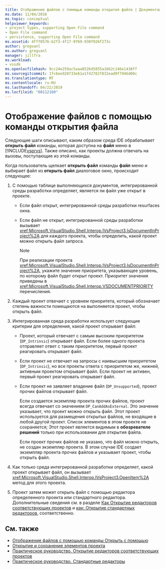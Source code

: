 ```yaml
---
title: Отображение файлов с помощью команды открытия файла | Документация Майкрософт
ms.date: 11/04/2016
ms.topic: conceptual
helpviewer_keywords:
- project types, supporting Open File command
- Open File command
- persistence, supporting Open File command
ms.assetid: 4fff0576-b2f3-4f17-9769-930f926f273c
author: gregvanl
ms.author: gregvanl
manager: jillfra
ms.workload:
- vssdk
ms.openlocfilehash: 9cc24e259ac5aaa8526d5855a1662c146e1438ff
ms.sourcegitcommit: 1fc6ee928733e61a1f42782f832ead9f7946d00c
ms.translationtype: MT
ms.contentlocale: ru-RU
ms.lasthandoff: 04/22/2019
ms.locfileid: "60112160"
---
```

# <a name="display-files-by-using-the-open-file-command"></a>Отображение файлов с помощью команды открытия файла
Следующие шаги описывают, каким образом среда IDE обрабатывает **открыть файл** команды, которая доступна на **файл** меню в [!INCLUDE[vsprvs](../../code-quality/includes/vsprvs_md.md)]. Также описано, как проекты должна отвечать на вызовы, поступающие из этой команды.

 Когда пользователь щелкает **открыть файл** команды **файл** меню и выбирает файл из **открыть файл** диалоговое окно, происходит следующее:

1. С помощью таблице выполняющихся документов, интегрированной среды разработки определяет, является ли файл уже открыт в проекте.

    - Если файл открыт, интегрированной среды разработки resurfaces окна.

    - Если файл не открыт, интегрированной среды разработки вызывает <xref:Microsoft.VisualStudio.Shell.Interop.IVsProject3.IsDocumentInProject%2A> для каждого проекта, чтобы определить, какой проект можно открыть файл запроса.

        > [!NOTE]
        >  При реализации проекта <xref:Microsoft.VisualStudio.Shell.Interop.IVsProject3.IsDocumentInProject%2A>, укажите значение приоритета, указывающее уровень, по которому файл будет открыт проект. Приоритет значения приведены в <xref:Microsoft.VisualStudio.Shell.Interop.VSDOCUMENTPRIORITY> перечисления.

2. Каждый проект отвечает с уровнем приоритета, который обозначает степень важности помещаются на выполняется проект, чтобы открыть файл.

3. Интегрированная среда разработки использует следующие критерии для определения, какой проект открывает файл:

    - Проект, который отвечает с самым высоким приоритетом (`DP_Intrinsic`) открывает файл. Если более одного проекта отправляет ответ с таким приоритетом, первый проект реагировать открывает файл.

    - Если проект не отвечает на запросы с наивысшим приоритетом (`DP_Intrinsic`), но все проекты ответа с приоритетом же, нижней, активным проектом открывает файл. Если проект не активен, первый проект реагировать открывает файл.

    - Если проект не заявляет владение файл (`DP_Unsupported`), проект прочих файлов открывает файл.

         Если создается экземпляр проекта прочих файлов, проект всегда отвечает со значением `DP_CanAddAsExternal`. Это значение указывает, что проект можно открыть файл. Этот проект используется для размещения открытых файлов, не входящие в любой другой проект. Список элементов в этом проекте не сохраняется; Этот проект является видимым в **обозревателе решений** только при использовании для открытия файла.

         Если проект прочих файлов не указано, что файл можно открыть, не создан экземпляр проекта. В этом случае IDE создает экземпляр проекта прочих файлов и указывает проект, чтобы открыть файл.

4. Как только среда интегрированной разработки определяет, какой проект открывает файл, он вызывает <xref:Microsoft.VisualStudio.Shell.Interop.IVsProject3.OpenItem%2A> метод для этого проекта.

5. Проект затем может открыть файл с помощью редактора определенного проекта или стандартного редактора. Дополнительные сведения см. в разделе [Как Открытие редакторов соответствующих проектов](../../extensibility/how-to-open-project-specific-editors.md) и [как: Открытие стандартных редакторов](../../extensibility/how-to-open-standard-editors.md), соответственно.

## <a name="see-also"></a>См. также
- [Отображение файлов с помощью команды Открыть с помощью](../../extensibility/internals/displaying-files-by-using-the-open-with-command.md)
- [Открытие и сохранение элементов проекта](../../extensibility/internals/opening-and-saving-project-items.md)
- [Практическое руководство. Открытие редакторов соответствующих проектов](../../extensibility/how-to-open-project-specific-editors.md)
- [Практическое руководство. Стандартные редакторы](../../extensibility/how-to-open-standard-editors.md)